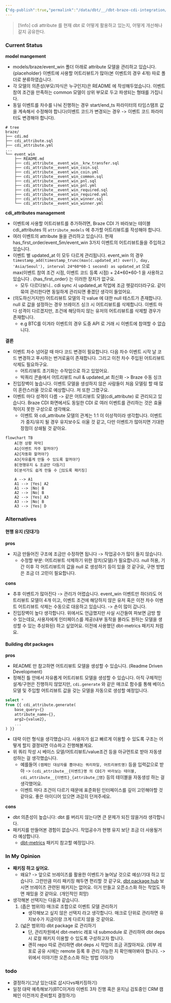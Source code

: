 ```yaml
---
{"dg-publish":true,"permalink":"/data/dbt/__/dbt-braze-cdi-integration/","tags":["dbt","cdi","custom_attribute"],"dgHomeLink":true,"dgShowLocalGraph":true,"dgEnableSearch":true,"dgLinkPreview":true,"noteIcon":"","created":"2024-09-02T20:58:04.000+09:00"}
---
```



> [!info] cdi attribute 를 현재 dbt 로 어떻게 활용하고 있는지, 어떻게 개선해나갈지 공유한다.

### Current Status
**model mangement**
- models/braze/event_win 폴더 아래로 attribute 모델을 관리하고 있습니다. {placeholder} 이벤트에 사용할 어트리뷰트가 많아(본 이벤트의 경우 4개) 따로 폴더로 분류하였습니다.
- 각 모델의 의존성(부모/자식은 누구인지)은 README 에 작성해두었습니다. 이벤트 참여 조건을 만족하는 common 모델이 상위 부모로 두고 파생되는 형태를 가집니다.
- 동일 이벤트를 차수를 나눠 진행하는 경우 start/end_ts 파라미터의 타임스탬프 값을 계속해서 수정해야 합니다(이벤트 코드가 변경되는 경우 -> 이벤트 코드 파라미터도 변경해야 합니다). 
```
# tree
braze/
├── cdi.md
├── cdi_attribute.sql
├── cdi_attribute.yml
...
└── event_win
    ├── README.md
    ├── cdi_attribute__event_win__krw_transfer.sql
    ├── cdi_attribute__event_win_coin.sql
    ├── cdi_attribute__event_win_coin.yml
    ├── cdi_attribute__event_win_common.sql
    ├── cdi_attribute__event_win_pnl.sql
    ├── cdi_attribute__event_win_pnl.yml
    ├── cdi_attribute__event_win_required.sql
    ├── cdi_attribute__event_win_required.yml
    ├── cdi_attribute__event_win_winner.sql
    └── cdi_attribute__event_win_winner.yml
```


**cdi_attributes management**
- 이벤트에 사용할 어트리뷰트를 추가하려면, Braze CDI 가 바라보는 테이블 cdi_attributes 의 `attribute_models` 에 추가할 어트리뷰트를 작성해야 합니다.
- 여러 이벤트의 attribute 들을 관리하고 있습니다. 현재 has_first_order/event_5m/event_win 3가지 이벤트의 어트리뷰트들을 주입하고 있습니다.
- 이벤트 별 updated_at 이 모두 다르게 관리됩니다. event_win 의 경우 `timestamp_add(timestamp_trunc(max(c.updated_at) over(), day, 'Asia/Seoul'), interval 24*60*60-1 second) as updated_at` 으로 max(이벤트 참여 조건 시점, 이벤트 코드 등록 시점) + 24\*60\*60-1 을 사용하고 있습니다 . {has_first_order} 는 이러한 장치가 없구요.
    - 모두 다르다보니.. cdi sync 시 updated_at 작업에 조금 헷갈리더라구요. 같이 묶여 관리한다면 동일하게 관리되면 좋겠단 생각이 들었어요.
- (의도하신거지만) 어트리뷰트 모델의 각 value 에 대한 null 테스트가 존재합니다. null 로 값을 설정하는 경우 브레이즈 싱크 시 어트리뷰트를 삭제합니다. 이벤트 마다 성격이 다르겠지만, 조건에 해당하지 않는 유저의 어트리뷰트를 삭제할 경우가 존재합니다.
    - e.g BTC를 이겨라 이벤트의 경우 도중 API 로 거래 시 이벤트에 참여할 수 없습니다.


**결론**
- 이벤트 차수 넘어갈 때 마다 코드 변경이 필요합니다. 다음 차수 이벤트 시작 날 코드 변경하고 푸시하는 번거로움이 존재합니다. 그리고 이전 차수 주입된 어트리뷰트 삭제도 필요하구요.
    - 어트리뷰트 초기화는 수작업으로 하고 있었어요.
    - 빅쿼리 콘솔에서 어트리뷰트 null & updated_at 최신화 -> Braze 수동 싱크
- 진입장벽이 높습니다. 이벤트 모델을 생성하지 않은 사람들이 처음 모델링 할 때 많이 혼란스러울 것으로 예상합니다. 저 또한 그랬구요.
- 이벤트 마다 성격이 다름 -> 같은 어트리뷰트 모델(cdi_attribute) 로 관리되고 있습니다. Braze CDI 화면에서도 동일한 CDI 로 여러 이벤트를 관리하는 것은 효율적이지 못한 구성으로 생각해요.
    - 이벤트 와 cdi_attribute 모델의 관계는 1:1 이 이상적이라 생각합니다. 이벤트가 중지/유지 될 경우 유지보수도 쉬울 것 같고, 다만 이벤트가 많아지면 기대한 장점이 상쇄될 것 같아요.

```mermaid
flowchart TB
    A[현 상황 파악]
    A1{이벤트 자주 할꺼야?}
    A2{자동화 할꺼야?}
    A3{자유롭게 만들 수 있도록 할꺼야?}
    B[현행유지 & 조금만 다듬기]
    D[분석가도 쉽게 만들 수 있도록 패키징]

    A --> A1
    A1 --> |Yes| A2
    A1 --> |No| B
    A2 --> |No| B
    A2 --> |Yes| A3
    A3 --> |No| B
    A3 --> |Yes| D
```


### Alternatives
#### 현행 유지 (덧대기)
**pros**
- 지금 만들어진 구조에 조금만 수정하면 됩니다 -> 작업공수가 많이 들지 않습니다.
    - 수정할 부분: 어트리뷰트 삭제하기 위한 장치(모델)가 필요합니다. null 허용, 기간 이후 각 어트리뷰트의 값을 null 로 생성하기 등이 있을 것 같구요, 구현 방법은 조금 더 고민이 필요합니다.

**cons**
- 추후 이벤트가 많아진다 -> 관리가 어렵습니다. event_win 이벤트만 하더라도 어트리뷰트 모델이 4개 이고, 이벤트 조건에 해당하지 않은 유저 혹은 이전 차수 이벤트 어트리뷰트 삭제는 수동으로 대응하고 있습니다. -> 손이 많이 갑니다.
- 진입장벽이 높다 생각합니다. 위에서도 언급했지만 사실 시간들여 파보면 금방 할 수 있는데요, 사용자에게 인터페이스를 제공(내부 동작을 몰라도 원하는 모델을 생성할 수 있는 추상화된) 하고 싶었어요. 이전에 사용했던 dbt-metrics 패키지 처럼요.


#### Building dbt packages
**pros**
- README 만 참고하면 어트리뷰트 모델을 생성할 수 있습니다. (Readme Driven Development)
- 정해진 틀 안에서 자유롭게 어트리뷰트 모델을 생성할 수 있습니다. 아직 구체적인 설계/구현은 진행하지 않았지만, `cdi.generate` 와 같은 매크로 함수를 통해 베이스 모델 및 주입할 어트리뷰트 값을 갖는 모델을 자동으로 생성할 예정입니다.

```sql
select *
from {{ cdi_attribute.generate(
    base_query={}
    attribute_name={},
    arg2={value2},
    ...
) }}
```

- 대략 이런 형식을 생각했습니다. 사용자가 쉽고 빠르게 이용할 수 있도록 구조는 어떻게 할지 결졍되면 이슈파고 진행해볼게요.
- 위 쿼리 작성 시 베이스 모델/어트리뷰트/value조건 등을 아규먼트로 받아 자동생성하는 걸 생각했습니다. 
    - 예를들어 `(캠페인 대상자를 뽑아내는 쿼리파일, 어트리뷰트명)` 등을 입력값으로 받아 -> `(cdi_attribute__{이벤트}명 의 CDI가 바라보는 테이블, cdi_attribute__{이벤트}_{attribute_명}` 등의 테이블을 자동생성 하는 걸 생각했어요.
    - 이벤트 마다 조건이 다르기 때문에 표준화된 인터페이스를 깊이 고민해야할 것 같아요. 좋은 아이디어 있으면 과감히 던져주세요.

**cons**
- dbt 의존성이 높습니다: dbt 를 버리지 않는다면 큰 문제가 되진 않을거라 생각합니다.
- 패키지를 만들어본 경험이 없습니다. 작업공수가 현행 유지 보단 조금 더 사용될거라 예상합니다.
    - [dbt-metrics](https://github.com/dbt-labs/dbt_metrics) 패키지 참고할 예정입니다.

### In My Opinion
- **패키징 하고 싶어요.**
    - 왜요? -> 앞으로 브레이즈를 활용한 이벤트가 늘어날 것으로 예상/기대 하고 있습니다. 그런만큼 미리 패키징 해두면 편리할 것 같구요, [dbt package hub](https://hub.getdbt.com) 보시면 브레이즈 관련된 패키지는 없어요. 이거 만들고 오픈소스화 하는 작업도 하면 재밌을 것 같아요. (개인적인 희망)
- 생각해본 선택지는 다음과 같습니다.
    1. (좁은 범위의) 매크로 조합으로 이벤트 모델 관리하기
        - 생각해보고 싶지 않은 선택지 라고 생각합니다. 매크로 단위로 관리하면 유지보수가 지금이랑 크게 다르지 않을 것 같아요.
    2. (넓은 범위의) dbt package 로 관리하기
        - 단, 관리차원에서 dbt-metric 레포 내 submodule 로 관리하여 dbt deps 시 로컬 패키지 이용할 수 있도록 구성하고자 합니다.
        - 괜히 repo 따로 관리하면 dbt deps 시 작업이 조금 귀찮아져요. (외부 레포로 공유 시에는 remote 등록 후 관리 가능한 지 확인해야봐야 합니다. -> 위에서 이야기한 오픈소스화 하는 방법 이야기)


### todo
- 결정하기(그냥 있는대로 삽시다vs패키징하기)
- 일정 대략 예측해보기(BTC이겨라 이벤트 3차 진행 혹은 윤지님 검토중인 CRM 캠페인 이전까지 준비할지 결정하기)
